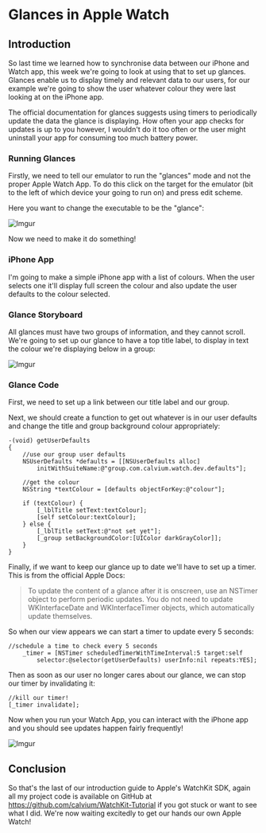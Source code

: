 # Glances in Apple Watch

## Introduction
So last time we learned how to synchronise data between our iPhone and Watch app, this week we're going to look at using that to set up glances. Glances enable us to display timely and relevant data to our users, for our example we're going to show the user whatever colour they were last looking at on the iPhone app.

The official documentation for glances suggests using timers to periodically update the data the glance is displaying. How often your app checks for updates is up to you however, I wouldn't do it too often or the user might uninstall your app for consuming too much battery power.

### Running Glances

Firstly, we need to tell our emulator to run the "glances" mode and not the proper Apple Watch App. To do this click on the target for the emulator (bit to the left of which device your going to run on) and press edit scheme. 

Here you want to change the executable to be the "glance":

![Imgur](http://i.imgur.com/CyFj49w.png)

Now we need to make it do something!

### iPhone App

I'm going to make a simple iPhone app with a list of colours. When the user selects one it'll display full screen the colour and also update the user defaults to the colour selected.

### Glance Storyboard

All glances must have two groups of information, and they cannot scroll. We're going to set up our glance to have a top title label, to display in text the colour we're displaying below in a group:

![Imgur](http://i.imgur.com/MP5F0Dy.png)

### Glance Code

First, we need to set up a link between our title label and our group.

Next, we should create a function to get out whatever is in our user defaults and change the title and group background colour appropriately:

```obj-c
-(void) getUserDefaults
{
    //use our group user defaults
    NSUserDefaults *defaults = [[NSUserDefaults alloc] 
    	initWithSuiteName:@"group.com.calvium.watch.dev.defaults"];
    
    //get the colour
    NSString *textColour = [defaults objectForKey:@"colour"];
    
    if (textColour) {
        [_lblTitle setText:textColour];
        [self setColour:textColour];
    } else {
        [_lblTitle setText:@"not set yet"];
        [_group setBackgroundColor:[UIColor darkGrayColor]];
    }
}
```

Finally, if we want to keep our glance up to date we'll have to set up a timer. This is from the official Apple Docs:

>To update the content of a glance after it is onscreen, use an NSTimer object to perform periodic updates. You do not need to update WKInterfaceDate and WKInterfaceTimer objects, which automatically update themselves.


So when our view appears we can start a timer to update every 5 seconds:

```obj-c
//schedule a time to check every 5 seconds
    _timer = [NSTimer scheduledTimerWithTimeInterval:5 target:self 
    	selector:@selector(getUserDefaults) userInfo:nil repeats:YES];
```

Then as soon as our user no longer cares about our glance, we can stop our timer by invalidating it:

```obj-c
//kill our timer!
[_timer invalidate];
```

Now when you run your Watch App, you can interact with the iPhone app and you should see updates happen fairly frequently!

![Imgur](http://i.imgur.com/GsfOTvZ.png)

## Conclusion

So that's the last of our introduction guide to Apple's WatchKit SDK, again all my project code is available on GitHub at https://github.com/calvium/WatchKit-Tutorial if you got stuck or want to see what I did. We're now waiting excitedly to get our hands our own Apple Watch!